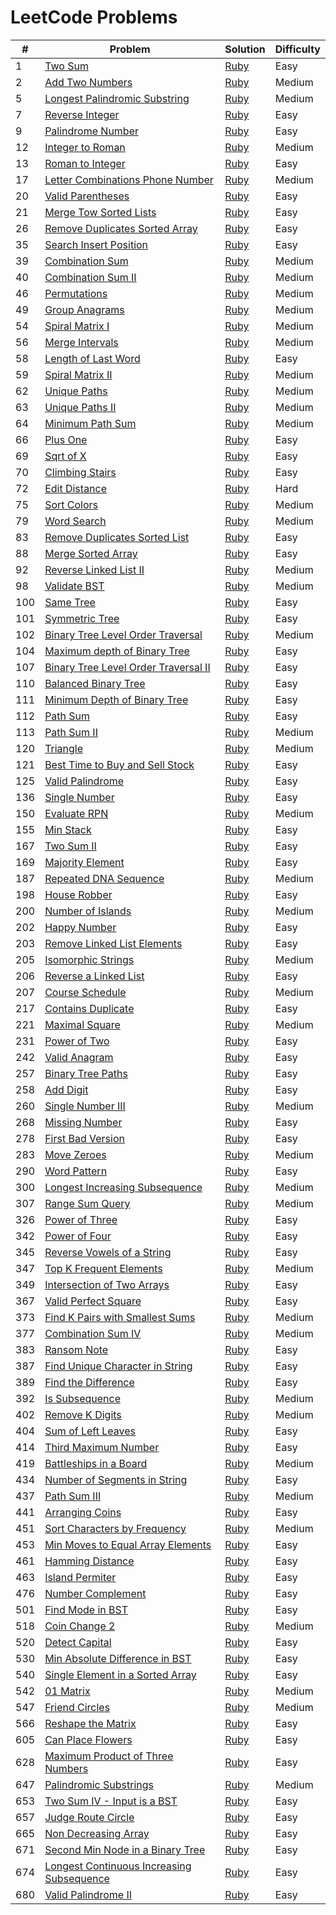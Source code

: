 # LeetCode Problems

| #   | Problem                                          | Solution     | Difficulty |
| --- | ------------------------------------------------ | ------------ | ---------- |
| 1   | [Two Sum][q1]                                    | [Ruby][s1]   | Easy       |
| 2   | [Add Two Numbers][q2]                            | [Ruby][s2]   | Medium     |
| 5   | [Longest Palindromic Substring][q5]              | [Ruby][s5]   | Medium     |
| 7   | [Reverse Integer][q7]                            | [Ruby][s7]   | Easy       |
| 9   | [Palindrome Number][q9]                          | [Ruby][s9]   | Easy       |
| 12  | [Integer to Roman][q12]                          | [Ruby][s12]  | Medium     |
| 13  | [Roman to Integer][q13]                          | [Ruby][s13]  | Easy       |
| 17  | [Letter Combinations Phone Number][q17]          | [Ruby][s17]  | Medium     |
| 20  | [Valid Parentheses][q20]                         | [Ruby][s20]  | Easy       |
| 21  | [Merge Tow Sorted Lists][q21]                    | [Ruby][s21]  | Easy       |
| 26  | [Remove Duplicates Sorted Array][q26]            | [Ruby][s26]  | Easy       |
| 35  | [Search Insert Position][q35]                    | [Ruby][s35]  | Easy       |
| 39  | [Combination Sum][q39]                           | [Ruby][s39]  | Medium     |
| 40  | [Combination Sum II][q40]                        | [Ruby][s40]  | Medium     |
| 46  | [Permutations][q46]                              | [Ruby][s46]  | Medium     |
| 49  | [Group Anagrams][q49]                            | [Ruby][s49]  | Medium     |
| 54  | [Spiral Matrix I][q54]                           | [Ruby][s54]  | Medium     |
| 56  | [Merge Intervals][q56]                           | [Ruby][s56]  | Medium     |
| 58  | [Length of Last Word][q58]                       | [Ruby][s58]  | Easy       |
| 59  | [Spiral Matrix II][q59]                          | [Ruby][s59]  | Medium     |
| 62  | [Unique Paths][q62]                              | [Ruby][s62]  | Medium     |
| 63  | [Unique Paths II][q63]                           | [Ruby][s63]  | Medium     |
| 64  | [Minimum Path Sum][q64]                          | [Ruby][s64]  | Medium     |
| 66  | [Plus One][q66]                                  | [Ruby][s66]  | Easy       |
| 69  | [Sqrt of X][q69]                                 | [Ruby][s69]  | Easy       |
| 70  | [Climbing Stairs][q70]                           | [Ruby][s70]  | Easy       |
| 72  | [Edit Distance][q72]                             | [Ruby][s72]  | Hard       |
| 75  | [Sort Colors][q75]                               | [Ruby][s75]  | Medium     |
| 79  | [Word Search][q79]                               | [Ruby][s79]  | Medium     |
| 83  | [Remove Duplicates Sorted List][q83]             | [Ruby][s83]  | Easy       |
| 88  | [Merge Sorted Array][q88]                        | [Ruby][s88]  | Easy       |
| 92  | [Reverse Linked List II][q92]                    | [Ruby][s92]  | Medium     |
| 98  | [Validate BST][q98]                              | [Ruby][s98]  | Medium     |
| 100 | [Same Tree][q100]                                | [Ruby][s100] | Easy       |
| 101 | [Symmetric Tree][q101]                           | [Ruby][s101] | Easy       |
| 102 | [Binary Tree Level Order Traversal][q102]        | [Ruby][s102] | Medium     |
| 104 | [Maximum depth of Binary Tree][q104]             | [Ruby][s104] | Easy       |
| 107 | [Binary Tree Level Order Traversal II][q107]     | [Ruby][s107] | Easy       |
| 110 | [Balanced Binary Tree][q110]                     | [Ruby][s110] | Easy       |
| 111 | [Minimum Depth of Binary Tree][q111]             | [Ruby][s111] | Easy       |
| 112 | [Path Sum][q112]                                 | [Ruby][s112] | Easy       |
| 113 | [Path Sum II][q113]                              | [Ruby][s113] | Medium     |
| 120 | [Triangle][q120]                                 | [Ruby][s120] | Medium     |
| 121 | [Best Time to Buy and Sell Stock][q121]          | [Ruby][s121] | Easy       |
| 125 | [Valid Palindrome][q125]                         | [Ruby][s125] | Easy       |
| 136 | [Single Number][q136]                            | [Ruby][s136] | Easy       |
| 150 | [Evaluate RPN][q150]                             | [Ruby][s150] | Medium     |
| 155 | [Min Stack][q155]                                | [Ruby][s155] | Easy       |
| 167 | [Two Sum II][q167]                               | [Ruby][s167] | Easy       |
| 169 | [Majority Element][q169]                         | [Ruby][s169] | Easy       |
| 187 | [Repeated DNA Sequence][q187]                    | [Ruby][s187] | Medium     |
| 198 | [House Robber][q198]                             | [Ruby][s198] | Easy       |
| 200 | [Number of Islands][q200]                        | [Ruby][s200] | Medium     |
| 202 | [Happy Number][q202]                             | [Ruby][s202] | Easy       |
| 203 | [Remove Linked List Elements][q203]              | [Ruby][s203] | Easy       |
| 205 | [Isomorphic Strings][q205]                       | [Ruby][s205] | Medium     |
| 206 | [Reverse a Linked List][q206]                    | [Ruby][s206] | Easy       |
| 207 | [Course Schedule][q207]                          | [Ruby][s207] | Medium     |
| 217 | [Contains Duplicate][q217]                       | [Ruby][s217] | Easy       |
| 221 | [Maximal Square][q221]                           | [Ruby][s221] | Medium     |
| 231 | [Power of Two][q231]                             | [Ruby][s231] | Easy       |
| 242 | [Valid Anagram][q242]                            | [Ruby][s242] | Easy       |
| 257 | [Binary Tree Paths][q257]                        | [Ruby][s257] | Easy       |
| 258 | [Add Digit][q258]                                | [Ruby][s258] | Easy       |
| 260 | [Single Number III][q260]                        | [Ruby][s260] | Medium     |
| 268 | [Missing Number][q268]                           | [Ruby][s268] | Easy       |
| 278 | [First Bad Version][q278]                        | [Ruby][s278] | Easy       |
| 283 | [Move Zeroes][q283]                              | [Ruby][s283] | Medium     |
| 290 | [Word Pattern][q290]                             | [Ruby][s290] | Easy       |
| 300 | [Longest Increasing Subsequence][q300]           | [Ruby][s300] | Medium     |
| 307 | [Range Sum Query][q307]                          | [Ruby][s307] | Medium     |
| 326 | [Power of Three][q326]                           | [Ruby][s326] | Easy       |
| 342 | [Power of Four][q342]                            | [Ruby][s342] | Easy       |
| 345 | [Reverse Vowels of a String][q345]               | [Ruby][s345] | Easy       |
| 347 | [Top K Frequent Elements][q347]                  | [Ruby][s347] | Medium     |
| 349 | [Intersection of Two Arrays][q349]               | [Ruby][s349] | Easy       |
| 367 | [Valid Perfect Square][q367]                     | [Ruby][s367] | Easy       |
| 373 | [Find K Pairs with Smallest Sums][q373]          | [Ruby][s373] | Medium     |
| 377 | [Combination Sum IV][q377]                       | [Ruby][s377] | Medium     |
| 383 | [Ransom Note][q383]                              | [Ruby][s383] | Easy       |
| 387 | [Find Unique Character in String][q387]          | [Ruby][s387] | Easy       |
| 389 | [Find the Difference][q389]                      | [Ruby][s389] | Easy       |
| 392 | [Is Subsequence][q392]                           | [Ruby][s392] | Medium     |
| 402 | [Remove K Digits][q402]                          | [Ruby][s402] | Medium     |
| 404 | [Sum of Left Leaves][q404]                       | [Ruby][s404] | Easy       |
| 414 | [Third Maximum Number][q414]                     | [Ruby][s414] | Easy       |
| 419 | [Battleships in a Board][q419]                   | [Ruby][s419] | Medium     |
| 434 | [Number of Segments in String][q434]             | [Ruby][s434] | Easy       |
| 437 | [Path Sum III][q437]                             | [Ruby][s437] | Medium     |
| 441 | [Arranging Coins][q441]                          | [Ruby][s441] | Easy       |
| 451 | [Sort Characters by Frequency][q451]             | [Ruby][s451] | Medium     |
| 453 | [Min Moves to Equal Array Elements][q453]        | [Ruby][s453] | Easy       |
| 461 | [Hamming Distance][q461]                         | [Ruby][s461] | Easy       |
| 463 | [Island Permiter][q463]                          | [Ruby][s463] | Easy       |
| 476 | [Number Complement][q476]                        | [Ruby][s476] | Easy       |
| 501 | [Find Mode in BST][q501]                         | [Ruby][s501] | Easy       |
| 518 | [Coin Change 2][q518]                            | [Ruby][s518] | Medium     |
| 520 | [Detect Capital][q520]                           | [Ruby][s520] | Easy       |
| 530 | [Min Absolute Difference in BST][q530]           | [Ruby][s530] | Easy       |
| 540 | [Single Element in a Sorted Array][q540]         | [Ruby][s540] | Easy       |
| 542 | [01 Matrix][q542]                                | [Ruby][s542] | Medium     |
| 547 | [Friend Circles][q547]                           | [Ruby][s547] | Medium     |
| 566 | [Reshape the Matrix][q566]                       | [Ruby][s566] | Easy       |
| 605 | [Can Place Flowers][q605]                        | [Ruby][s605] | Easy       |
| 628 | [Maximum Product of Three Numbers][q628]         | [Ruby][s628] | Easy       |
| 647 | [Palindromic Substrings][q647]                   | [Ruby][s647] | Medium     |
| 653 | [Two Sum IV - Input is a BST][q653]              | [Ruby][s653] | Easy       |
| 657 | [Judge Route Circle][q657]                       | [Ruby][s657] | Easy       |
| 665 | [Non Decreasing Array][q665]                     | [Ruby][s665] | Easy       |
| 671 | [Second Min Node in a Binary Tree][q671]         | [Ruby][s671] | Easy       |
| 674 | [Longest Continuous Increasing Subsequence][q674]| [Ruby][s674] | Easy       |
| 680 | [Valid Palindrome II][q680]                      | [Ruby][s680] | Easy       |

[q1]:https://leetcode.com/problems/two-sum/description/
[q2]:https://leetcode.com/problems/add-two-numbers/description/
[q5]:https://leetcode.com/problems/longest-palindromic-substring/description/
[q7]:https://leetcode.com/problems/reverse-integer/description/
[q9]:https://leetcode.com/problems/palindrome-number/description/
[q12]:https://leetcode.com/problems/integer-to-roman/description/
[q13]:https://leetcode.com/problems/roman-to-integer/description/
[q17]:https://leetcode.com/problems/letter-combinations-of-a-phone-number/description/
[q20]:https://leetcode.com/problems/valid-parentheses/description/
[q21]:https://leetcode.com/problems/merge-two-sorted-lists/description/
[q26]:https://leetcode.com/problems/remove-duplicates-from-sorted-array/description/
[q35]:https://leetcode.com/problems/search-insert-position/description/
[q39]:https://leetcode.com/problems/combination-sum/description/
[q40]:https://leetcode.com/problems/combination-sum-ii/description/
[q46]:https://leetcode.com/problems/permutations/description/
[q49]:https://leetcode.com/problems/group-anagrams/description/
[q54]:https://leetcode.com/problems/spiral-matrix/description/
[q56]:https://leetcode.com/problems/merge-intervals/description/
[q58]:https://leetcode.com/problems/length-of-last-word/description/
[q59]:https://leetcode.com/problems/spiral-matrix-ii/description/
[q62]:https://leetcode.com/problems/unique-paths/description/
[q63]:https://leetcode.com/problems/unique-paths-ii/description/
[q64]:https://leetcode.com/problems/minimum-path-sum/description/
[q66]:https://leetcode.com/problems/plus-one/description/
[q69]:https://leetcode.com/problems/sqrtx/description/
[q70]:https://leetcode.com/problems/climbing-stairs/description/
[q72]:https://leetcode.com/problems/edit-distance/description/
[q75]:https://leetcode.com/problems/sort-colors/description/
[q79]:https://leetcode.com/problems/word-search/description/
[q83]:https://leetcode.com/problems/remove-duplicates-from-sorted-list/description/
[q88]:https://leetcode.com/problems/merge-sorted-array/description/
[q92]:https://leetcode.com/problems/reverse-linked-list-ii/description/
[q98]:https://leetcode.com/problems/validate-binary-search-tree/description/
[q100]:https://leetcode.com/problems/same-tree/description/
[q101]:https://leetcode.com/problems/symmetric-tree/description/
[q102]:https://leetcode.com/problems/binary-tree-level-order-traversal/description/
[q104]:https://leetcode.com/problems/maximum-depth-of-binary-tree/description/
[q107]:https://leetcode.com/problems/binary-tree-level-order-traversal-ii/description/
[q110]:https://leetcode.com/problems/balanced-binary-tree/description/
[q111]:https://leetcode.com/problems/minimum-depth-of-binary-tree/description/
[q112]:https://leetcode.com/problems/path-sum/description/
[q113]:https://leetcode.com/problems/path-sum-ii/description/
[q120]:https://leetcode.com/problems/triangle/description/
[q121]:https://leetcode.com/problems/best-time-to-buy-and-sell-stock/description/
[q125]:https://leetcode.com/problems/valid-palindrome/description/
[q136]:https://leetcode.com/problems/single-number/description/
[q150]:https://leetcode.com/problems/evaluate-reverse-polish-notation/description/
[q155]:https://leetcode.com/problems/min-stack/description/
[q167]:https://leetcode.com/problems/two-sum-ii-input-array-is-sorted/description/
[q169]:https://leetcode.com/problems/majority-element/description/
[q187]:https://leetcode.com/problems/repeated-dna-sequences/description/
[q198]:https://leetcode.com/problems/house-robber/description/
[q200]:https://leetcode.com/problems/number-of-islands/description/
[q202]:https://leetcode.com/problems/happy-number/description/
[q203]:https://leetcode.com/problems/remove-linked-list-elements/discuss/
[q205]:https://leetcode.com/problems/isomorphic-strings/description/
[q206]:https://leetcode.com/problems/reverse-linked-list/description/
[q207]:https://leetcode.com/problems/course-schedule/description/
[q217]:https://leetcode.com/problems/contains-duplicate/description/
[q221]:https://leetcode.com/problems/maximal-square/description/
[q231]:https://leetcode.com/problems/power-of-two/description/
[q242]:https://leetcode.com/problems/valid-anagram/description/
[q257]:https://leetcode.com/problems/binary-tree-paths/description/
[q258]:https://leetcode.com/problems/add-digits/description/
[q260]:https://leetcode.com/problems/single-number-iii/description/
[q268]:https://leetcode.com/problems/missing-number/description/
[q278]:https://leetcode.com/problems/first-bad-version/description/
[q283]:https://leetcode.com/problems/move-zeroes/description/
[q290]:https://leetcode.com/problems/word-pattern/description/
[q300]:https://leetcode.com/problems/longest-increasing-subsequence/description/
[q307]:https://leetcode.com/problems/range-sum-query-mutable/description/
[q326]:https://leetcode.com/problems/power-of-three/description/
[q342]:https://leetcode.com/problems/power-of-four/description/
[q345]:https://leetcode.com/problems/reverse-vowels-of-a-string/description/
[q347]:https://leetcode.com/problems/top-k-frequent-elements/description/
[q349]:https://leetcode.com/problems/intersection-of-two-arrays/description/
[q367]:https://leetcode.com/problems/valid-perfect-square/description/
[q373]:https://leetcode.com/problems/find-k-pairs-with-smallest-sums/description/
[q377]:https://leetcode.com/problems/combination-sum-iv/description/
[q383]:https://leetcode.com/problems/ransom-note/description/
[q387]:https://leetcode.com/problems/first-unique-character-in-a-string/description/
[q389]:https://leetcode.com/problems/find-the-difference/description/
[q392]:https://leetcode.com/problems/is-subsequence/description/
[q402]:https://leetcode.com/problems/remove-k-digits/description/
[q404]:https://leetcode.com/problems/sum-of-left-leaves/description/
[q414]:https://leetcode.com/problems/third-maximum-number/description/
[q419]:https://leetcode.com/problems/battleships-in-a-board/description/
[q434]:https://leetcode.com/problems/number-of-segments-in-a-string/description/
[q437]:https://leetcode.com/problems/path-sum-iii/description/
[q441]:https://leetcode.com/problems/arranging-coins/description/
[q451]:https://leetcode.com/problems/sort-characters-by-frequency/description/
[q453]:https://leetcode.com/problems/minimum-moves-to-equal-array-elements/description/
[q461]:https://leetcode.com/problems/hamming-distance/description/
[q463]:https://leetcode.com/problems/island-perimeter/description/
[q476]:https://leetcode.com/problems/number-complement/description/
[q501]:https://leetcode.com/problems/find-mode-in-binary-search-tree/description/
[q518]:https://leetcode.com/problems/coin-change-2/description/
[q520]:https://leetcode.com/problems/detect-capital/description/
[q530]:https://leetcode.com/problems/minimum-absolute-difference-in-bst/description/
[q540]:https://leetcode.com/problems/single-element-in-a-sorted-array/description/
[q542]:https://leetcode.com/problems/01-matrix/description/
[q547]:https://leetcode.com/problems/friend-circles/description/
[q566]:https://leetcode.com/problems/reshape-the-matrix/description/
[q605]:https://leetcode.com/problems/can-place-flowers/description/
[q628]:https://leetcode.com/problems/maximum-product-of-three-numbers/description/
[q647]:https://leetcode.com/problems/palindromic-substrings/description/
[q653]:https://leetcode.com/problems/two-sum-iv-input-is-a-bst/description/
[q657]:https://leetcode.com/problems/judge-route-circle/description/
[q665]:https://leetcode.com/problems/non-decreasing-array/description/
[q671]:https://leetcode.com/problems/second-minimum-node-in-a-binary-tree/description/
[q674]:https://leetcode.com/problems/longest-continuous-increasing-subsequence/description/
[q680]:https://leetcode.com/problems/valid-palindrome-ii/description/

[s1]:./problems/two_sum.rb
[s2]:./problems/add_two_numbers.rb
[s5]:./problems/longest_palindromic_substring.rb
[s7]:./problems/reverse_integer.rb
[s9]:./problems/palindrome_number.rb
[s12]:./problems/integer_to_roman.rb
[s13]:./problems/roman_to_integer.rb
[s17]:./problems/letter_combinations_phone_number.rb
[s20]:./problems/valid_parentheses.rb
[s21]:./problems/merge_two_sorted_lists.rb
[s26]:./problems/remove_duplicates_from_sorted_array.rb
[s35]:./problems/search_insert_position.rb
[s39]:./problems/combination_sum.rb
[s40]:./problems/combination_sum2.rb
[s46]:./problems/permutations.rb
[s49]:./problems/group_anagrams.rb
[s54]:./problems/spiral_matrix_I.rb
[s56]:./problems/merge_intervals.rb
[s58]:./problems/length_of_last_word.rb
[s59]:./problems/spiral_matrix_2.rb
[s62]:./problems/unique_paths.rb
[s63]:./problems/unique_paths_2.rb
[s64]:./problems/minimum_path_sum.rb
[s66]:./problems/plus_one.rb
[s69]:./problems/sqrt_x.rb
[s70]:./problems/climbing_stairs.rb
[s72]:./problems/edit_distance.rb
[s75]:./problems/sort_colors.rb
[s79]:./problems/word_search.rb
[s83]:./problems/remove_duplicates_sorted_list.rb
[s88]:./problems/merge_sorted_array.rb
[s92]:./problems/reverse_linked_list_2.rb
[s98]:./problems/validate_bst.rb
[s100]:./problems/same_tree.rb
[s101]:./problems/symmetric_tree.rb
[s102]:./problems/binary_tree_level_order_traversal.rb
[s104]:./problems/max_depth_binary_tree.rb
[s107]:./problems/binary_tree_level_order_traversal2.rb
[s110]:./problems/balanced_binary_tree.rb
[s111]:./problems/minimum_depth_of_binary_tree.rb
[s112]:./problems/path_sum.rb
[s113]:./problems/path_sum_2.rb
[s120]:./problems/triangle.rb
[s121]:./problems/buy_and_sell_stock.rb
[s125]:./problems/valid_palindrome.rb
[s136]:./problems/single_number.rb
[s150]:./problems/evaluate_rpn.rb
[s155]:./problems/min_stack.rb
[s167]:./problems/two_sum_two.rb
[s169]:./problems/majority_element.rb
[s187]:./problems/repeated_dna_sequence.rb
[s198]:./problems/house_robber.rb
[s200]:./problems/number_of_islands.rb
[s202]:./problems/happy_number.rb
[s203]:./problems/remove_linked_list_elements.rb
[s205]:./problems/isomorphic_strings.rb
[s206]:./problems/reverse_linked_list.rb
[s207]:./problems/course_schedule.rb
[s217]:./problems/contain_duplicate.rb
[s221]:./problems/maximal_square.rb
[s231]:./problems/power_of_two.rb
[s242]:./problems/valid_anagram.rb
[s257]:./problems/binary_tree_paths.rb
[s258]:./problems/add_digits.rb
[s260]:./problems/single_number_3.rb
[s268]:./problems/missing_number.rb
[s278]:./problems/first_bad_version.rb
[s283]:./problems/move_zeroes.rb
[s290]:./problems/word_pattern.rb
[s300]:./problems/longest_increasing_subsequence.rb
[s307]:./problems/range_sum_query.rb
[s326]:./problems/power_of_three.rb
[s342]:./problems/power_of_four.rb
[s345]:./problems/reverse_vowels_of_a_str.rb
[s347]:./problems/k_frequent_elements.rb
[s349]:./problems/intersection_of_two_arrays.rb
[s367]:./problems/valid_perfect_square.rb
[s373]:./problems/k_pairs_smallest_sums.rb
[s377]:./problems/combination_sum_4.rb
[s383]:./problems/ransom_note.rb
[s387]:./problems/first_unique_character_in_string.rb
[s389]:./problems/find_the_difference.rb
[s392]:./problems/is_subsequence.rb
[S402]:./problems/remove_k_digits.rb
[s404]:./problems/sum_of_left_leaves.rb
[s414]:./problems/third_maximum_number.rb
[s419]:./problems/battleships_in_a_board.rb
[s434]:./problems/number_segments_in_string.rb
[s437]:./problems/path_sum_3.rb
[s441]:./problems/arranging_coins.rb
[s451]:./problems/sort_characters_by_frequency.rb
[s453]:./problems/min_moves_to_equal_array_elements.rb
[s461]:./problems/hamming_distance.rb
[s463]:./problems/island_permiter.rb
[s476]:./problems/number_complement.rb
[s501]:./problems/find_mode_bst.rb
[s518]:./problems/coin_change2.rb
[s520]:./problems/detect_capital.rb
[s530]:./problems/min_abs_diff_bst.rb
[s540]:./problems/single_element_sorted_array.rb
[s542]:./problems/01_matrix.rb
[S547]:./problems/friend_circles.rb
[s566]:./problems/reshape_the_matrix.rb
[s605]:./problems/can_place_flowers.rb
[s628]:./problems/max_product_of_three_numbers.rb
[s647]:./problems/palindromic_substrings.rb
[s653]:./problems/two_sum_4_BST.rb
[s657]:./problems/judge_route_circle.rb
[s665]:./problems/non_decreasing_array.rb
[s671]:./problems/second_min_node_binary_tree.rb
[s674]:./problems/longest_cont_increasing_subsequence.rb
[s680]:./problems/valid_palindrome_2.rb
